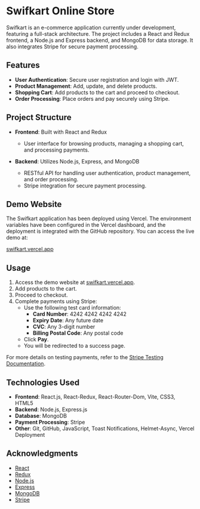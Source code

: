 # Swifkart Online Store

Swifkart is an e-commerce application currently under development, featuring a full-stack architecture. The project includes a React and Redux frontend, a Node.js and Express backend, and MongoDB for data storage. It also integrates Stripe for secure payment processing.

## Features

- **User Authentication**: Secure user registration and login with JWT.
- **Product Management**: Add, update, and delete products.
- **Shopping Cart**: Add products to the cart and proceed to checkout.
- **Order Processing**: Place orders and pay securely using Stripe.

## Project Structure

- **Frontend**: Built with React and Redux
  - User interface for browsing products, managing a shopping cart, and processing payments.

- **Backend**: Utilizes Node.js, Express, and MongoDB
  - RESTful API for handling user authentication, product management, and order processing.
  - Stripe integration for secure payment processing.

## Demo Website

The Swifkart application has been deployed using Vercel. The environment variables have been configured in the Vercel dashboard, and the deployment is integrated with the GitHub repository. You can access the live demo at:

[swifkart.vercel.app](https://swifkart.vercel.app)

## Usage

1. Access the demo website at [swifkart.vercel.app](https://swifkart.vercel.app).
2. Add products to the cart.
3. Proceed to checkout.
4. Complete payments using Stripe:
   - Use the following test card information:
     - **Card Number**: 4242 4242 4242 4242
     - **Expiry Date**: Any future date
     - **CVC**: Any 3-digit number
     - **Billing Postal Code**: Any postal code
   - Click **Pay**.
   - You will be redirected to a success page.

For more details on testing payments, refer to the [Stripe Testing Documentation](https://docs.stripe.com/payments/accept-a-payment?platform=web&ui=stripe-hosted&locale=en-GB#testing).

## Technologies Used

- **Frontend**: React.js, React-Redux, React-Router-Dom, Vite, CSS3, HTML5
- **Backend**: Node.js, Express.js
- **Database**: MongoDB
- **Payment Processing**: Stripe
- **Other**: Git, GitHub, JavaScript, Toast Notifications, Helmet-Async, Vercel Deployment

## Acknowledgments

- [React](https://reactjs.org/)
- [Redux](https://redux.js.org/)
- [Node.js](https://nodejs.org/)
- [Express](https://expressjs.com/)
- [MongoDB](https://www.mongodb.com/)
- [Stripe](https://stripe.com/)
